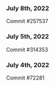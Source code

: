 ### July 8th, 2022

Commit #257537

### July 5th, 2022

Commit #314353


### July 4th, 2022

Commit #72281
